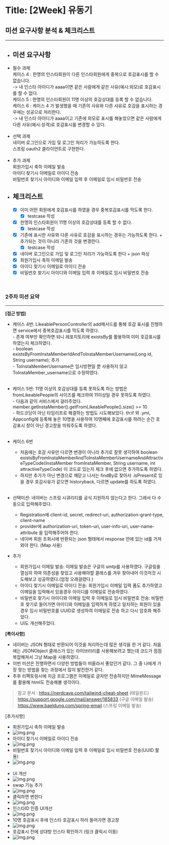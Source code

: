 # Title: [2Week] 유동기

## 미션 요구사항 분석 & 체크리스트

---

- ## **미션 요구사항**
- 필수 과제
  <br/>케이스 4 : 한명의 인스타회원이 다른 인스타회원에게 중복으로 호감표시를 할 수 없습니다.
  <br/>-> 내 인스타 아이디가 aaaa이면 같은 사람에게 같은 사유(예시:외모)로 호감표시를 할 수 없다.
  <br/>케이스 5 : 한명의 인스타회원이 11명 이상의 호감상대를 등록 할 수 없습니다.
  <br/>케이스 6 : 케이스 4 가 발생했을 때 기존의 사유와 다른 사유로 호감을 표시하는 경우에는 성공으로 처리한다.
  <br/>-> 내 인스타 아이디가 aaaa이고 기존에 외모로 표시를 해놓았으면 같은 사람에게 다른 사유(예시:성격)로 호감표시를 변경할 수 있다.
<br/><br/>
- 선택 과제
  <br/>네이버 로그인으로 가입 및 로그인 처리가 가능하도록 한다.
  <br/>스프링 oauth2 클라이언트로 구현한다.
  <br/><br/>
- 추가 과제
  <br/>회원가입시 축하 이메일 발송
  <br/>아이디 찾기시 이메일로 아이디 전송
  <br/>비밀번호 찾기시 아이디와 이메일 입력 후 이메일로 임시 비밀번호 전송
- ## **체크리스트**
    - [x] 이미 어떤 회원에게 호감표시를 하였을 경우 중복호감표시를 막도록 한다.
      -[x] testcase 작성
    - [x] 한명의 인스타회원이 11명 이상의 호감상대를 등록 할 수 없다. 
      -[x] testcase 작성
    - [x] 기존에 표시한 사유와 다른 사유로 호감을 표시하는 경우는 가능하도록 한다. + 추가되는 것이 아니라 기존의 것을 변경한다.
      -[x] testcase 작성
    - [x] 네이버 로그인으로 가입 및 로그인 처리가 가능하도록 한다 + json 파싱
    - [x] 회원가입시 축하 이메일 발송
    - [x] 아이디 찾기시 이메일로 아이디 전송
    - [x] 비밀번호 찾기시 아이디와 이메일 입력 후 이메일로 임시 비밀번호 전송

<br/>

### 2주차 미션 요약

---

**[접근 방법]**
- 케이스 4번: LikeablePersonController의 add메서드를 통해 호감 표시를 진행하면 service에서 중복호감표시를 막도록 하였다.
<br/> - 존재 여부만 확인하면 되니 레포지토리에 existsBy를 활용하여 이미 호감표시를 하였는지 체크하였다.
<br/> - boolean existsByFromInstaMemberIdAndToInstaMemberUsername(Long id, String username); 추가
<br/> - ToInstaMemberUsername은 임시방편일 뿐 사용하지 않고 ToInstaMember_username으로 수정하였다.
<br/><br/>

- 케이스 5번: 11명 이상의 호감상대를 등록 못하도록 하는 방법은 fromLikeablePeople의 사이즈를 체크하여 11이상일 경우 못하도록 하였다.
<br/> - 다음과 같이 서비스에서 걸러주었다. member.getInstaMember().getFromLikeablePeople().size() >= 10 
<br/> - 하드코딩이 아닌 타임리프로 해결하는 방법도 시도해보았다. th:if 와 .yml, Appconfig에 등록해 놓은 10명을 사용하여 10명째에 
호감표시를 하려는 순간 호감표시 창이 아닌 경고창을 띄워주도록 하였다.
<br/><br/>
- 케이스 6번
  - 처음에는 호감 사유만 다르면 변경이 아니라 추가로 잘못 생각하여 boolean existsByFromInstaMemberAndToInstaMemberUsernameAndAttractiveTypeCode(InstaMember fromInstaMember, String username, int attractiveTypeCode) 
    이 코드로 있는지 체크 후에 없으면 추가하도록 하였다.
  - 하지만 추가가 아닌 변경으로 깨닫고 나서는 findBy로 찾아서 .isPresent로 있을 경우 호감사유가 같으면 historyback, 
    다르면 update를 하도록 하였다.
<br/><br/>
- 선택미션: 네이버는 스프링 시큐리티를 공식 지원하지 않는다고 한다. 그래서 다 수동으로 입력해주었다.
  - Registration에 client-id, secret, redirect-uri, authorization-grant-type, client-name
  - provider에 authorization-uri, token-uri, user-info-uri, user-name-attribute 을 입력해주어야 한다.
  - 네이버 회원 조회시에 반환되는 json 형태에서 response 안에 있는 id를 가져와야 한다. (Map 사용)

- 추가
  - 회원가입시 이메일 발송: 이메일 발송은 구글의 smtp를 사용하였다. 구글링을 열심히 하여 의존성을 찾았고 사용해야할 클래스를 겨우 찾아내어 이것저것 시도해보고 성공하였다.(엄청 오래걸렸다.)
  - 아이디 찾기시 이메일로 아이디 전송: 회원가입시 이메일 입력 폼도 추가하였고 이메일을 입력해서 있을경우 아이디를 이메일로 전송하였다.
  - 비밀번호 찾기시 아이디와 이메일 입력 후 이메일로 임시 비밀번호 전송: 비밀번호 찾기로 들어가면 아이디와 이메일을 입력하게 하였고 일치하는 회원이 있을 경우 임시 비밀번호를 UUID로 생성하여 이메일로 전송
    하고 다시 암호화 해주었다.
  - UI도 개선해주었다.

**[특이사항]**

- 네이버는 JSON 형태로 반환되어 이것을 처리하는데 많은 생각을 한 거 같다. 처음에는 JSONObject 클래스가 있는 라이브러리를 사용해보려고 했는데 
  코드가 점점 복잡해져서 그냥 Map을 사용하였다.
- 이번 미션은 진행하면서 다양한 방법들이 떠올라서 좋았던거 같다. 그 중 나에게 가장 맞는 방법을 찾는 과정에서 많이 발전한거 같다.
- 추후 리팩토링시에 지금 프로그램은 이메일로 글자만 전송하지만 MimeMessage를 활용해 html도 전송해볼 생각이다.

> 참고 문서 : https://nerdcave.com/tailwind-cheat-sheet (테일윈드) https://support.google.com/mail/answer/185833 (구글 이메일 발송) https://www.baeldung.com/spring-email (스프링 이메일 발송)


[추가사항]
+ 회원가입시 축하 이메일 발송
+ ![img.png](../img/img_joinmessage.png)
+ 아이디 찾기시 이메일로 아이디 전송
+ ![img.png](../img/img_findId.png)
+ 비밀번호 찾기시 아이디와 이메일 입력 후 이메일로 임시 비밀번호 전송(UUID 활용)
+ ![img.png](../img/img_findPw.png)
<br/><br/>
+ UI 개선
+ ![img.png](../img/img_list.png)
+ swap 기능 추가
+ ![img.png](../img/img_main_swap1.png)
+ 클릭하면 변한다
+ ![img.png](../img/img_main_swap2.png)
+ 인스타ID 인증 UI개선
+ ![img.png](../img/img_instaID.png)
+ 10명 호감표시 후에 인스타 호감표시 하러 들어가면 경고창
+ ![img.png](../img/img_like_10.png)
+ 호감표시 전에 상대방 인스타 확인하기 (링크 클릭시 이동)
+ ![img.png](../img/img_instacheck.png)





